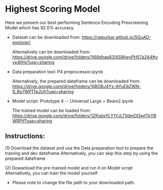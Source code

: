 # Highest Scoring Model


Here we present our best performing Sentence Encoding Prescreening Model which has 92.0% accuracy.

- Dataset can be downloaded from: https://rajpurkar.github.io/SQuAD-explorer/

  Alternatively can be downloaded from: https://drive.google.com/drive/folders/1j68dhap83IXSWwyPH57a2A4ftyyp4tHs?usp=sharing
  
- Data preparation tool: P4 preprocessor.ipynb

  Alternatively, the prepared dataframe can be downloaded from: https://drive.google.com/drive/folders/1ljBOBJ4Yz-AYuE8ZWN-9_Ro7WP1TeJUh?usp=sharing
  
- Model script: Prototype 4 -- Universal Large + Beam2.ipynb 

  The trained model can be loaded from: https://drive.google.com/drive/folders/1ZKiaIqYLY1YJLTIldmOI3wtTkYBWRPif?usp=sharing
  
  
## Instructions:
 (1) Download the dataset and use the Data preparation tool to prepare the training and dev dataframe
     Alternatively, you can skip this step by using the prepared dataframe
     
 (2) Dowanload the pre-trained model and run it on Model script
     Alternatively, you can train the model yourself
  
 * Please note to change the file path to your downloaded path.

